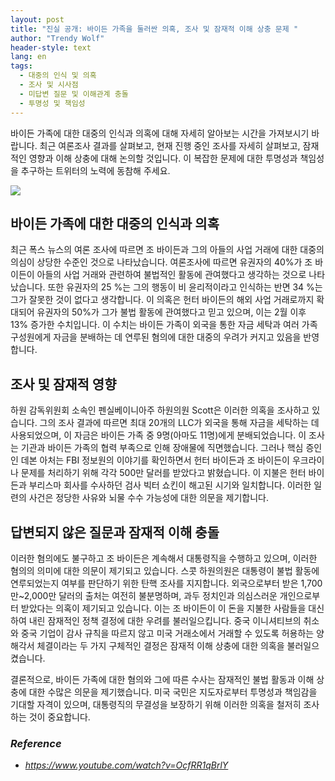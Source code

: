 ```yaml
---
layout: post
title: "진실 공개: 바이든 가족을 둘러싼 의혹, 조사 및 잠재적 이해 상충 문제 "
author: "Trendy Wolf"
header-style: text
lang: en
tags:
  - 대중의 인식 및 의혹
  - 조사 및 시사점
  - 미답변 질문 및 이해관계 충돌
  - 투명성 및 책임성
---
```


바이든 가족에 대한 대중의 인식과 의혹에 대해 자세히 알아보는 시간을 가져보시기 바랍니다. 최근 여론조사 결과를 살펴보고, 현재 진행 중인 조사를 자세히 살펴보고, 잠재적인 영향과 이해 상충에 대해 논의할 것입니다. 이 복잡한 문제에 대한 투명성과 책임성을 추구하는 트위터의 노력에 동참해 주세요. 

<img
    src="https://i.ytimg.com/vi/OcfRR1qBrlY/hqdefault.jpg"
/>






## 바이든 가족에 대한 대중의 인식과 의혹

최근 폭스 뉴스의 여론 조사에 따르면 조 바이든과 그의 아들의 사업 거래에 대한 대중의 의심이 상당한 수준인 것으로 나타났습니다. 여론조사에 따르면 유권자의 40%가 조 바이든이 아들의 사업 거래와 관련하여 불법적인 활동에 관여했다고 생각하는 것으로 나타났습니다. 또한 유권자의 25 %는 그의 행동이 비 윤리적이라고 인식하는 반면 34 %는 그가 잘못한 것이 없다고 생각합니다. 이 의혹은 헌터 바이든의 해외 사업 거래로까지 확대되어 유권자의 50%가 그가 불법 활동에 관여했다고 믿고 있으며, 이는 2월 이후 13% 증가한 수치입니다. 이 수치는 바이든 가족이 외국을 통한 자금 세탁과 여러 가족 구성원에게 자금을 분배하는 데 연루된 혐의에 대한 대중의 우려가 커지고 있음을 반영합니다. 



## 조사 및 잠재적 영향

하원 감독위원회 소속인 펜실베이니아주 하원의원 Scott은 이러한 의혹을 조사하고 있습니다. 그의 조사 결과에 따르면 최대 20개의 LLC가 외국을 통해 자금을 세탁하는 데 사용되었으며, 이 자금은 바이든 가족 중 9명(아마도 11명)에게 분배되었습니다. 이 조사는 기관과 바이든 가족의 협력 부족으로 인해 장애물에 직면했습니다. 그러나 핵심 증인인 데본 아처는 FBI 정보원의 이야기를 확인하면서 헌터 바이든과 조 바이든이 우크라이나 문제를 처리하기 위해 각각 500만 달러를 받았다고 밝혔습니다. 이 지불은 헌터 바이든과 부리스마 회사를 수사하던 검사 빅터 쇼킨이 해고된 시기와 일치합니다. 이러한 일련의 사건은 정당한 사유와 뇌물 수수 가능성에 대한 의문을 제기합니다. 



## 답변되지 않은 질문과 잠재적 이해 충돌

이러한 혐의에도 불구하고 조 바이든은 계속해서 대통령직을 수행하고 있으며, 이러한 혐의의 의미에 대한 의문이 제기되고 있습니다. 스콧 하원의원은 대통령이 불법 활동에 연루되었는지 여부를 판단하기 위한 탄핵 조사를 지지합니다. 외국으로부터 받은 1,700만~2,000만 달러의 출처는 여전히 불분명하며, 과두 정치인과 의심스러운 개인으로부터 받았다는 의혹이 제기되고 있습니다. 이는 조 바이든이 이 돈을 지불한 사람들을 대신하여 내린 잠재적인 정책 결정에 대한 우려를 불러일으킵니다. 중국 이니셔티브의 취소와 중국 기업이 감사 규칙을 따르지 않고 미국 거래소에서 거래할 수 있도록 허용하는 양해각서 체결이라는 두 가지 구체적인 결정은 잠재적 이해 상충에 대한 의혹을 불러일으켰습니다. 

결론적으로, 바이든 가족에 대한 혐의와 그에 따른 수사는 잠재적인 불법 활동과 이해 상충에 대한 수많은 의문을 제기했습니다. 미국 국민은 지도자로부터 투명성과 책임감을 기대할 자격이 있으며, 대통령직의 무결성을 보장하기 위해 이러한 의혹을 철저히 조사하는 것이 중요합니다. 


### _Reference_
- _https://www.youtube.com/watch?v=OcfRR1qBrlY_

